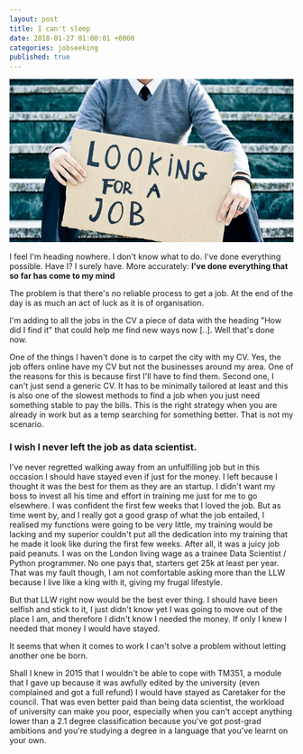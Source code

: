 ```yaml
---
layout: post
title: I can't sleep
date: 2018-01-27 01:00:01 +0000
categories: jobseeking
published: true
---
```

![](/uploads/2018/02/04/2769001.jpg)

I feel I'm heading nowhere. I don't know what to do. I've done everything possible. Have I? I surely have. More accurately: **I've done everything that so far has come to my mind**

The problem is that there's no reliable process to get a job. At the end of the day is as much an act of luck as it is of organisation.

I'm adding to all the jobs in the CV a piece of data with the heading "How did I find it" that could help me find new ways now \[..\]. Well that's done now.

One of the things I haven't done is to carpet the city with my CV. Yes, the job offers online have my CV but not the businesses around my area. One of the reasons for this is because first I'll have to find them. Second one, I can't just send a generic CV. It has to be minimally tailored at least and this is also one of the slowest methods to find a job when you just need something stable to pay the bills. This is the right strategy when you are already in work but as a temp searching for something better. That is not my scenario.

### I wish I never left the job as data scientist.

I've never regretted walking away from an unfulfilling job but in this occasion I should have stayed even if just for the money. I left because I thought it was the best for them as they are an startup. I didn't want my boss to invest all his time and effort in training me just for me to go elsewhere. I was confident the first few weeks that I loved the job. But as time went by, and I really got a good grasp of what the job entailed, I realised my functions were going to be very little, my training would be lacking and my superior couldn't put all the dedication into my training that he made it look like during the first few weeks. After all, it was a juicy job paid peanuts. I was on the London living wage as a trainee Data Scientist / Python programmer. No one pays that, starters get 25k at least per year. That was my fault though, I am not comfortable asking more than the LLW because I live like a king with it, giving my frugal lifestyle.

But that LLW right now would be the best ever thing. I should have been selfish and stick to it, I just didn't know yet I was going to move out of the place I am, and therefore I didn't know I needed the money. If only I knew I needed that money I would have stayed.

It seems that when it comes to work I can't solve a problem without letting another one be born.

Shall I knew in 2015 that I wouldn't be able to cope with TM351, a module that I gave up because it was awfully edited by the university (even complained and got a full refund) I would have stayed as Caretaker for the council. That was even better paid than being data scientist, the workload of university can make you poor, especially when you can't accept anything lower than a 2.1 degree classification because you've got post-grad ambitions and you're studying a degree in a language that you've learnt on your own.